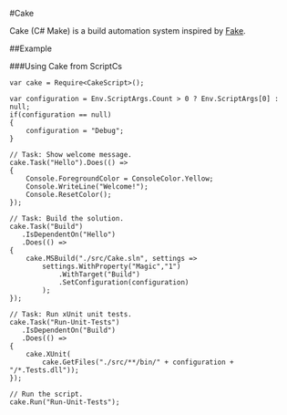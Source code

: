 #Cake

Cake (C# Make) is a build automation system inspired by [Fake](http://fsharp.github.io/FAKE/).

##Example

###Using Cake from ScriptCs

```CSharp
var cake = Require<CakeScript>();

var configuration = Env.ScriptArgs.Count > 0 ? Env.ScriptArgs[0] : null;
if(configuration == null)
{
	configuration = "Debug";
}

// Task: Show welcome message.
cake.Task("Hello").Does(() =>
{
	Console.ForegroundColor = ConsoleColor.Yellow;
	Console.WriteLine("Welcome!");	
	Console.ResetColor();
});

// Task: Build the solution.
cake.Task("Build")
   .IsDependentOn("Hello")
   .Does(() =>
{
	cake.MSBuild("./src/Cake.sln", settings => 
		settings.WithProperty("Magic","1")
			.WithTarget("Build")
			.SetConfiguration(configuration)
		);
});

// Task: Run xUnit unit tests.
cake.Task("Run-Unit-Tests")
   .IsDependentOn("Build")
   .Does(() =>
{
	cake.XUnit(
		cake.GetFiles("./src/**/bin/" + configuration + "/*.Tests.dll"));
});

// Run the script.
cake.Run("Run-Unit-Tests");
```